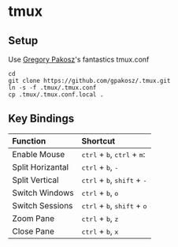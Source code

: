 tmux
====

Setup
-----

Use [Gregory Pakosz](https://github.com/gpakosz)'s fantastics tmux.conf

```
cd
git clone https://github.com/gpakosz/.tmux.git
ln -s -f .tmux/.tmux.conf
cp .tmux/.tmux.conf.local .
```

Key Bindings
------------

Function         | Shortcut 
:---             | :---
Enable Mouse     | <kbd>ctrl</kbd> + <kbd>b</kbd>, <kbd>ctrl</kbd> + <kbd>m</kbd>:
Split Horizantal | <kbd>ctrl</kbd> + <kbd>b</kbd>, <kbd>-</kbd>
Split Vertical   | <kbd>ctrl</kbd> + <kbd>b</kbd>, <kbd>shift</kbd> + <kbd>-</kbd>
Switch Windows   | <kbd>ctrl</kbd> + <kbd>b</kbd>, <kbd>o</kbd>
Switch Sessions  | <kbd>ctrl</kbd> + <kbd>b</kbd>, <kbd>shift</kbd> + <kbd>o</kbd> 
Zoom Pane        | <kbd>ctrl</kbd> + <kbd>b</kbd>, <kbd>z</kbd> 
Close Pane       | <kbd>ctrl</kbd> + <kbd>b</kbd>, <kbd>x</kbd>